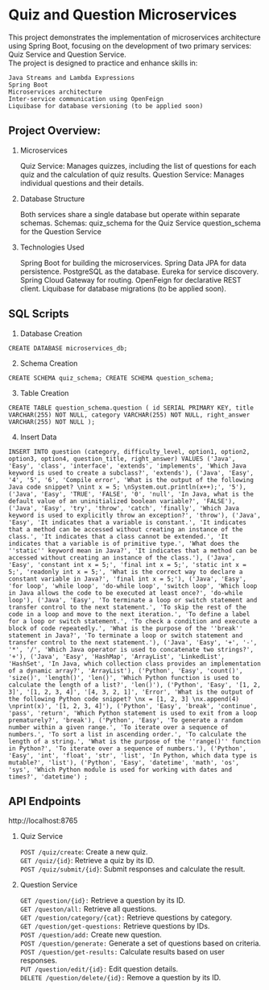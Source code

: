 # Quiz and Question Microservices

This project demonstrates the implementation of microservices architecture using Spring Boot, focusing on the development of two primary services: Quiz Service and Question Service. <br>
The project is designed to practice and enhance skills in:

    Java Streams and Lambda Expressions
    Spring Boot
    Microservices architecture
    Inter-service communication using OpenFeign
    Liquibase for database versioning (to be applied soon)

## Project Overview: <br>
1) Microservices


    Quiz Service: Manages quizzes, including the list of questions for each quiz and the calculation of quiz results.
    Question Service: Manages individual questions and their details.

2) Database Structure


    Both services share a single database but operate within separate schemas.
    Schemas:
        quiz_schema for the Quiz Service
        question_schema for the Question Service

3) Technologies Used


    Spring Boot for building the microservices.
    Spring Data JPA for data persistence.
    PostgreSQL as the database.
    Eureka for service discovery.
    Spring Cloud Gateway for routing.
    OpenFeign for declarative REST client.
    Liquibase for database migrations (to be applied soon).


## SQL Scripts
1) Database Creation

`CREATE DATABASE microservices_db;`

2) Schema Creation

`CREATE SCHEMA quiz_schema;
CREATE SCHEMA question_schema;`

3) Table Creation

`CREATE TABLE question_schema.question (
id SERIAL PRIMARY KEY,
title VARCHAR(255) NOT NULL,
category VARCHAR(255) NOT NULL,
right_answer VARCHAR(255) NOT NULL
);`

4) Insert Data <br>

`INSERT INTO question
(category, difficulty_level, option1, option2, option3, option4, question_title, right_answer)
VALUES
('Java', 'Easy', 'class', 'interface', 'extends', 'implements', 'Which Java keyword is used to create a subclass?', 'extends'),
('Java', 'Easy', '4', '5', '6', 'Compile error', 'What is the output of the following Java code snippet? \nint x = 5; \nSystem.out.println(x++);', '5'),
('Java', 'Easy', 'TRUE', 'FALSE', '0', 'null', 'In Java, what is the default value of an uninitialized boolean variable?', 'FALSE'),
('Java', 'Easy', 'try', 'throw', 'catch', 'finally', 'Which Java keyword is used to explicitly throw an exception?', 'throw'),
('Java', 'Easy', 'It indicates that a variable is constant.', 'It indicates that a method can be accessed without creating an instance of the class.', 'It indicates that a class cannot be extended.', 'It indicates that a variable is of primitive type.', 'What does the ''static'' keyword mean in Java?', 'It indicates that a method can be accessed without creating an instance of the class.'),
('Java', 'Easy', 'constant int x = 5;', 'final int x = 5;', 'static int x = 5;', 'readonly int x = 5;', 'What is the correct way to declare a constant variable in Java?', 'final int x = 5;'),
('Java', 'Easy', 'for loop', 'while loop', 'do-while loop', 'switch loop', 'Which loop in Java allows the code to be executed at least once?', 'do-while loop'),
('Java', 'Easy', 'To terminate a loop or switch statement and transfer control to the next statement.', 'To skip the rest of the code in a loop and move to the next iteration.', 'To define a label for a loop or switch statement.', 'To check a condition and execute a block of code repeatedly.', 'What is the purpose of the ''break'' statement in Java?', 'To terminate a loop or switch statement and transfer control to the next statement.'),
('Java', 'Easy', '+', '-', '*', '/', 'Which Java operator is used to concatenate two strings?', '+'),
('Java', 'Easy', 'HashMap', 'ArrayList', 'LinkedList', 'HashSet', 'In Java, which collection class provides an implementation of a dynamic array?', 'ArrayList'),
('Python', 'Easy', 'count()', 'size()', 'length()', 'len()', 'Which Python function is used to calculate the length of a list?', 'len()'),
('Python', 'Easy', '[1, 2, 3]', '[1, 2, 3, 4]', '[4, 3, 2, 1]', 'Error', 'What is the output of the following Python code snippet? \nx = [1, 2, 3] \nx.append(4) \nprint(x)', '[1, 2, 3, 4]'),
('Python', 'Easy', 'break', 'continue', 'pass', 'return', 'Which Python statement is used to exit from a loop prematurely?', 'break'),
('Python', 'Easy', 'To generate a random number within a given range.', 'To iterate over a sequence of numbers.', 'To sort a list in ascending order.', 'To calculate the length of a string.', 'What is the purpose of the ''range()'' function in Python?', 'To iterate over a sequence of numbers.'),
('Python', 'Easy', 'int', 'float', 'str', 'list', 'In Python, which data type is mutable?', 'list'),
('Python', 'Easy', 'datetime', 'math', 'os', 'sys', 'Which Python module is used for working with dates and times?', 'datetime')
;`

## API Endpoints
http://localhost:8765
1) Quiz Service

    `POST /quiz/create`: Create a new quiz. <br>
    `GET /quiz/{id}`: Retrieve a quiz by its ID. <br>
    `POST /quiz/submit/{id}`: Submit responses and calculate the result.

2) Question Service

    `GET /question/{id}:` Retrieve a question by its ID. <br>
    `GET /queston/all:` Retrieve all questions. <br>
    `GET /question/category/{cat}:` Retrieve questions by category. <br>
    `GET /question/get-questions:` Retrieve questions by IDs. <br>
    `POST /question/add:` Create new question. <br>
    `POST /question/generate:` Generate a set of questions based on criteria. <br>
    `POST /question/get-results:` Calculate results based on user responses. <br>
    `PUT /question/edit/{id}:` Edit question details. <br>
    `DELETE /question/delete/{id}:` Remove a question by its ID. <br>